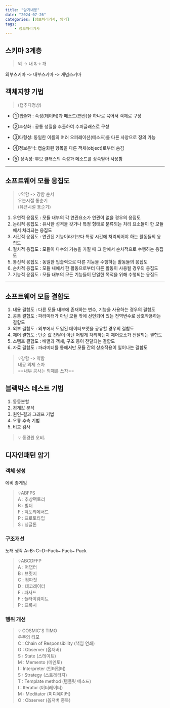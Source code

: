 ```yaml
---
title: "암기내용"
date: "2024-07-26"
categories: [정보처리기사, 암기]
tags:
    - 정보처리기사 
---
```


## 스키마 3계층

> 외 &rarr; 내 &&rarr; 개

외부스키마 -> 내부스키마 -> 개념스키마


## 객체지향 기법
>(캡추다정상)

- ①캡슐화 : 속성(데이터)과 메소드(연산)을 하나로 묶어서 객체로 구성

- ②추상화 : 공통 성질을 추출하여 수퍼글래스로 구성

- ③다형성: 동일한 이름의 여러 오퍼레이션(메소드)를 다른 사양으로 정의 가능

- ④정보은닉: 캡슐화된 항목을 다른 객체(object)로부터 숨김

- ⑤ 상속성: 부모 클래스의 속성과 메소드를 상속받아 사용함

----------------------

## 소프트웨어 모듈 응집도

>💡약함 -> 강함 순서   
우논시절 통순기   
(유년시절 통순기)

1. 우연적 응집도 : 모듈 내부의 각 연관요소가 연관이 없을 경우의 응집도
2. 논리적 응집도 : 유사한 성격을 갖거나 특정 형태로 분류되는 처리 요소들이 한 모듈에서 처리되는 응집도
3. 시간적 응집도 : 연관된 기능이라기보다 특정 시간에 처리되어야 하는 활동들의 응집도
4. 절차적 응집도 : 모듈이 다수의 기능을 가질 때 그 안에서 순차적으로 수행하는 응집도
5. 통신적 응집도 : 동일한 입출력으로 다른 기능을 수행하는 활동들의 응집도
6. 순차적 응집도 : 모듈 내에서 한 활동으로부터 다른 활동이 사용될 경우의 응집도
7. 기능적 응집도 : 모듈 내부의 모든 기능들이 단일한 목적을 위해 수행되는 응집도

--------------------

## 소프트웨어 모듈 결합도

1. 내용 결합도 : 다른 모듈 내부에 존재하는 변수, 기능을 사용하는 경우의 결합도
2. 공통 결합도 : 파라미터가 아닌 모듈 밖에 선언되어 있는 전역변수로 상호작용하는 결합도
3. 외부 결합도 : 외부에서 도입된 데이터포맷을 공유할 경우의 결합도
4. 제어 결합도 : 단순 값 전달이 아닌 어떻게 처리하는지 제어요소가 전달되는 결합도
5. 스탬프 결합도 : 배열과 객체, 구조 등이 전달되는 결합도
6. 자료 결합도 : 파라미터를 통해서만 모듈 간의 상호작용이 일어나는 결합도

> 💡강함 -> 약함  
내공 외제 스자  
==내부 공사는 외제를 쓰자==


## 블랙박스 테스트 기법

1. 동등분할
2. 경계값 분석
3. 원인-결과 그래프 기법
4. 오류 추측 기법
5. 비교 검사

> 💡 동경원 오비.

## 디자인패턴 암기

### 객체 생성
에비 총게임
>💡ABFPS  
 A : 추상팩토리  
 B : 빌더  
 F : 팩토리메서드  
 P : 프로토타입  
 S : 싱글톤

### 구조개선
노래 생각 
A~B~C~D~Fuck~ Fuck~ Puck
>💡ABCDFFP  
A : 어댑터  
B : 브릿지  
C : 컴파짓  
D : 데코레이터  
F : 파사드  
F : 플라이웨이트  
P : 프록시   


### 행위 개선

> 💡 COSMIC'S TIMO  
우주의 티모  
C : Chain of Responsibility (책임 연쇄)   
O : Observer (옵저버)   
S : State (스테이트)  
M : Memento (메멘토)   
I : Interpreter (인터럽터)  
S : Strategy (스트레터지)   
T : Template method  (템플릿 메소드)  
I : Iterator   (이터레이터)  
M : Meditator (미디에이터)  
O : Observer (옵저버 중복)
